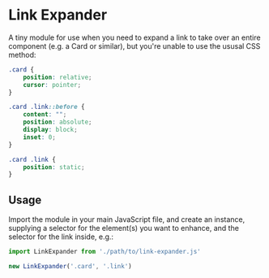 # Link Expander

A tiny module for use when you need to expand a link to take over an entire component (e.g. a Card or similar),
but you're unable to use the ususal CSS method:

```css
.card {
	position: relative;
	cursor: pointer;
}

.card .link::before {
	content: "";
	position: absolute;
	display: block;
	inset: 0;
}

.card .link {
	position: static;
}
```

## Usage

Import the module in your main JavaScript file, and create an instance, supplying a selector for the element(s)
you want to enhance, and the selector for the link inside, e.g.:

```javascript
import LinkExpander from './path/to/link-expander.js'

new LinkExpander('.card', '.link')

```

